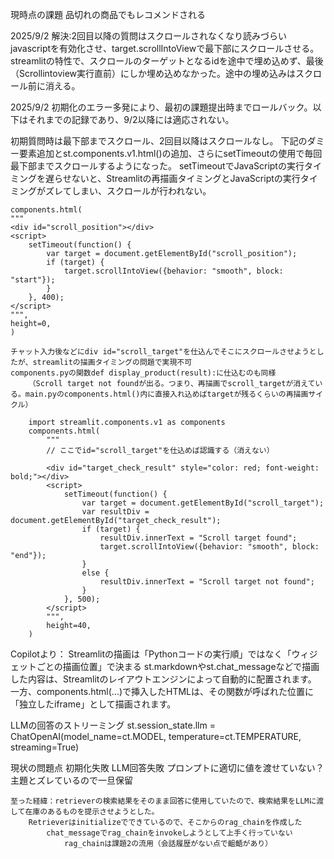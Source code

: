 現時点の課題
品切れの商品でもレコメンドされる

2025/9/2
解決:2回目以降の質問はスクロールされなくなり読みづらい
    javascriptを有効化させ、target.scrollIntoViewで最下部にスクロールさせる。
        streamlitの特性で、スクロールのターゲットとなるidを途中で埋め込めず、最後（Scrollintoview実行直前）にしか埋め込めなかった。途中の埋め込みはスクロール前に消える。

2025/9/2
初期化のエラー多発により、最初の課題提出時までロールバック。以下はそれまでの記録であり、9/2以降には適応されない。

初期質問時は最下部までスクロール、2回目以降はスクロールなし。
    下記のダミー要素追加とst.components.v1.html()の追加、さらにsetTimeoutの使用で毎回最下部までスクロールするようになった。
    setTimeoutでJavaScriptの実行タイミングを遅らせないと、Streamlitの再描画タイミングとJavaScriptの実行タイミングがズレてしまい、スクロールが行われない。

    components.html(
    """
    <div id="scroll_position"></div>
    <script>
        setTimeout(function() {
            var target = document.getElementById("scroll_position");
            if (target) {
                target.scrollIntoView({behavior: "smooth", block: "start"});
            } 
        }, 400);
    </script>
    """,
    height=0,
    )

    チャット入力後などにdiv id="scroll_target"を仕込んでそこにスクロールさせようとしたが、streamlitの描画タイミングの問題で実現不可
    components.pyの関数def display_product(result):に仕込むのも同様
        （Scroll target not foundが出る。つまり、再描画でscroll_targetが消えている。main.pyのcomponents.html()内に直接入れ込めばtargetが残るくらいの再描画サイクル）

        import streamlit.components.v1 as components
        components.html(
            """
            // ここでid="scroll_target"を仕込めば認識する（消えない）

            <div id="target_check_result" style="color: red; font-weight: bold;"></div>
            <script>
                setTimeout(function() {
                    var target = document.getElementById("scroll_target");
                    var resultDiv = document.getElementById("target_check_result");
                    if (target) {
                        resultDiv.innerText = "Scroll target found";
                        target.scrollIntoView({behavior: "smooth", block: "end"});
                    }
                    else {
                        resultDiv.innerText = "Scroll target not found";
                    }
                }, 500);
            </script>
            """,
            height=40,
        )


Copilotより：
Streamlitの描画は「Pythonコードの実行順」ではなく「ウィジェットごとの描画位置」で決まる
    st.markdownやst.chat_messageなどで描画した内容は、Streamlitのレイアウトエンジンによって自動的に配置されます。
    一方、components.html(...)で挿入したHTMLは、その関数が呼ばれた位置に「独立したiframe」として描画されます。


LLMの回答のストリーミング
    st.session_state.llm = ChatOpenAI(model_name=ct.MODEL, temperature=ct.TEMPERATURE, streaming=True)


現状の問題点
    初期化失敗
    LLM回答失敗
        プロンプトに適切に値を渡せていない？
            主題とズレているので一旦保留

    至った経緯：retrieverの検索結果をそのまま回答に使用していたので、検索結果をLLMに渡して在庫のあるものを提示させようとした。
        Retrieverはinitializeでできているので、そこからのrag_chainを作成した
            chat_messageでrag_chainをinvokeしようとして上手く行っていない
                rag_chainは課題2の流用（会話履歴がない点で齟齬があり）
